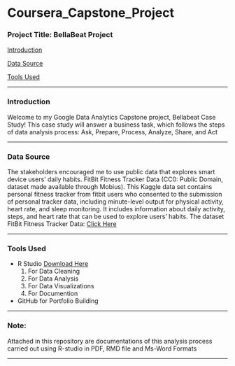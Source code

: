 # Coursera_Capstone_Project

### Project Title: BellaBeat Project 
[Introduction](#introduction) 

[Data Source](#data-source) 

[Tools Used](#tools-used) 

---
### Introduction
Welcome to my Google Data Analytics Capstone project, Bellabeat Case Study! This case study will answer a business task, which follows the steps of data analysis process: Ask, Prepare, Process, Analyze, Share, and Act

---
### Data Source
The stakeholders encouraged me to use public data that explores smart device users’ daily habits. FitBit Fitness Tracker Data (CC0: Public Domain, dataset made available through Mobius). This Kaggle data set contains personal fitness tracker from fitbit users who consented to the submission of personal tracker data, including minute-level output for physical activity, heart rate, and sleep monitoring. It includes information about daily activity, steps, and heart rate that can be used to explore users’ habits. The dataset
FitBit Fitness Tracker Data: [Click Here](https://www.kaggle.com/datasets/arashnic/fitbit)

---
### Tools Used
- R Studio [Download Here](https://www.microsoft.com)
  1. For Data Cleaning
  2. For Data Analysis
  3. For Data Visualizations
  4. For Documention
- GitHub for Portfolio Building

---
### Note:
Attached in this repository are documentations of this analysis process carried out using R-studio in PDF, RMD file and Ms-Word Formats

---

